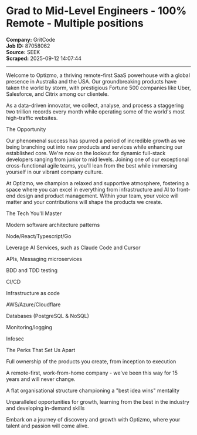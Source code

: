 # Grad to Mid-Level Engineers - 100% Remote - Multiple positions

**Company:** GritCode  
**Job ID:** 87058062  
**Source:** SEEK  
**Scraped:** 2025-09-12 14:07:44

---

Welcome to Optizmo, a thriving remote-first SaaS powerhouse with a global presence in Australia and the USA. Our groundbreaking products have taken the world by storm, with prestigious Fortune 500 companies like Uber, Salesforce, and Citrix among our clientele.

As a data-driven innovator, we collect, analyse, and process a staggering two trillion records every month while operating some of the world's most high-traffic websites.

The Opportunity

Our phenomenal success has spurred a period of incredible growth as we being branching out into new products and services while enhancing our established core. We're now on the lookout for dynamic full-stack developers ranging from junior to mid levels. Joining one of our exceptional cross-functional agile teams, you'll lean from the best while immersing yourself in our vibrant company culture.

At Optizmo, we champion a relaxed and supportive atmosphere, fostering a space where you can excel in everything from infrastructure and AI to front-end design and product management. Within your team, your voice will matter and your contributions will shape the products we create.

The Tech You'll Master

Modern software architecture patterns

Node/React/Typescript/Go

Leverage AI Services, such as Claude Code and Cursor

APIs, Messaging microservices

BDD and TDD testing

CI/CD

Infrastructure as code

AWS/Azure/Cloudflare

Databases (PostgreSQL & NoSQL)

Monitoring/logging

Infosec

The Perks That Set Us Apart

Full ownership of the products you create, from inception to execution

A remote-first, work-from-home company - we've been this way for 15 years and will never change.

A flat organisational structure championing a "best idea wins" mentality

Unparalleled opportunities for growth, learning from the best in the industry and developing in-demand skills

Embark on a journey of discovery and growth with Optizmo, where your talent and passion will come alive.
